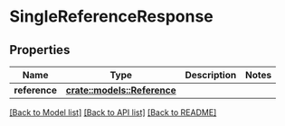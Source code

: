 # SingleReferenceResponse

## Properties

Name | Type | Description | Notes
------------ | ------------- | ------------- | -------------
**reference** | [**crate::models::Reference**](Reference.md) |  | 

[[Back to Model list]](../README.md#documentation-for-models) [[Back to API list]](../README.md#documentation-for-api-endpoints) [[Back to README]](../README.md)


